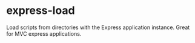 express-load
============

Load scripts from directories with the Express application instance. Great for MVC express applications.